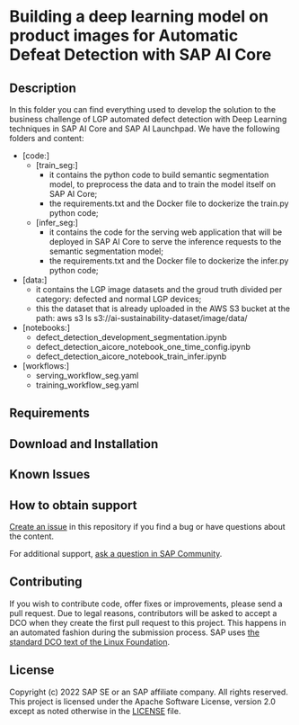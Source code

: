 # Building a deep learning model on product images for Automatic Defeat Detection with SAP AI Core
<!--- Register repository https://api.reuse.software/register, then add REUSE badge:
[![REUSE status](https://api.reuse.software/badge/github.com/SAP-samples/REPO-NAME)](https://api.reuse.software/info/github.com/SAP-samples/REPO-NAME)
-->

## Description

In this folder you can find everything used to develop the solution to the business challenge of LGP automated defect detection with Deep Learning techniques in SAP AI Core and SAP AI Launchpad. We have the following folders and content:

- [code:]
 	* [train_seg:] 
  		* it contains the python code to build semantic segmentation model, to preprocess the data and to train the model itself on SAP AI Core;
  		* the requirements.txt and the Docker file to dockerize the train.py python code;
 	* [infer_seg:] 
  		* it contains the code for the serving web application that will be deployed in SAP AI Core to serve the inference requests to the semantic segmentation model;
  		* the requirements.txt and the Docker file to dockerize the infer.py python code;
- [data:]
	* it contains the LGP image datasets and the groud truth divided per category: defected and normal LGP devices;
	* this the dataset that is already uploaded in the AWS S3 bucket at the path:
		aws s3 ls s3://ai-sustainability-dataset/image/data/
- [notebooks:]
	* defect_detection_development_segmentation.ipynb
	* defect_detection_aicore_notebook_one_time_config.ipynb
	* defect_detection_aicore_notebook_train_infer.ipynb
- [workflows:]
	* serving_workflow_seg.yaml
	* training_workflow_seg.yaml



## Requirements

## Download and Installation

## Known Issues

## How to obtain support
[Create an issue](https://github.com/SAP-samples/<repository-name>/issues) in this repository if you find a bug or have questions about the content.
 
For additional support, [ask a question in SAP Community](https://answers.sap.com/questions/ask.html).

## Contributing
If you wish to contribute code, offer fixes or improvements, please send a pull request. Due to legal reasons, contributors will be asked to accept a DCO when they create the first pull request to this project. This happens in an automated fashion during the submission process. SAP uses [the standard DCO text of the Linux Foundation](https://developercertificate.org/).

## License
Copyright (c) 2022 SAP SE or an SAP affiliate company. All rights reserved. This project is licensed under the Apache Software License, version 2.0 except as noted otherwise in the [LICENSE](LICENSES/Apache-2.0.txt) file.
